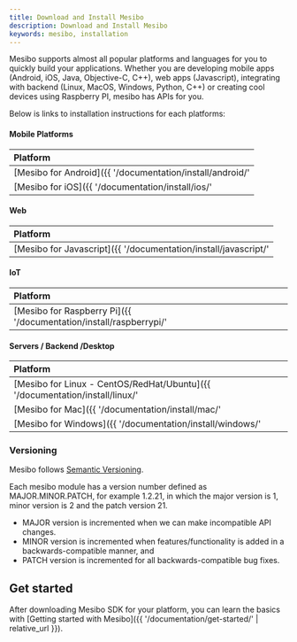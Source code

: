 ```yaml
---
title: Download and Install Mesibo
description: Download and Install Mesibo
keywords: mesibo, installation
---
```


Mesibo supports almost all popular platforms and languages for you to quickly build your applications. Whether you are developing mobile apps (Android, iOS, Java, Objective-C, C++), web apps (Javascript), integrating with backend (Linux, MacOS, Windows, Python, C++) or creating cool devices using Raspberry PI, mesibo has APIs for you.

Below is links to installation instructions for each platforms:

#### Mobile Platforms

| Platform                                                                    
|:----------------------------------------------------------------------------
| [Mesibo for Android]({{ '/documentation/install/android/' | relative_url }})                        
| [Mesibo for iOS]({{ '/documentation/install/ios/' | relative_url }})                        

#### Web

| Platform                                                                    
|:----------------------------------------------------------------------------
| [Mesibo for Javascript]({{ '/documentation/install/javascript/' | relative_url }})                        

#### IoT

| Platform                                                                    
|:----------------------------------------------------------------------------
| [Mesibo for Raspberry Pi]({{ '/documentation/install/raspberrypi/' | relative_url }})                        

#### Servers / Backend /Desktop


| Platform                                                                    
|:----------------------------------------------------------------------------
| [Mesibo for Linux - CentOS/RedHat/Ubuntu]({{ '/documentation/install/linux/' | relative_url }})                        
| [Mesibo for Mac]({{ '/documentation/install/mac/' | relative_url }})                        
| [Mesibo for Windows]({{ '/documentation/install/windows/' | relative_url }})                        


### Versioning

Mesibo follows [Semantic Versioning](https://semver.org/).

Each mesibo module has a version number defined as MAJOR.MINOR.PATCH, for example 1.2.21, in which the major version is 1, minor version is 2 and the patch version 21.

- MAJOR version is incremented when we can make incompatible API changes.
- MINOR version is incremented when features/functionality is added in a backwards-compatible manner, and
- PATCH version is incremented for all backwards-compatible bug fixes.


## Get started

After downloading Mesibo SDK for your platform, you can learn the basics with [Getting started with Mesibo]({{ '/documentation/get-started/' | relative_url }}).
